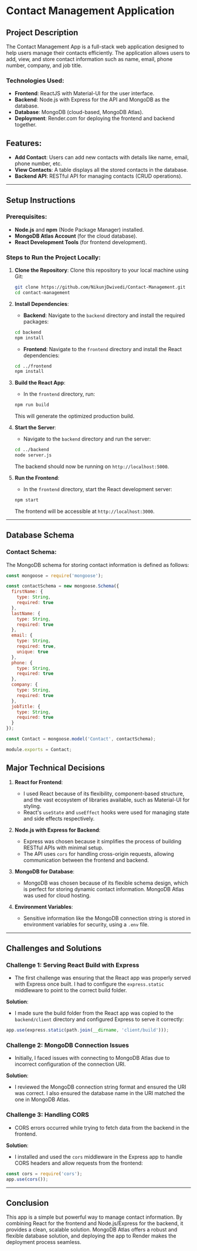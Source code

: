 # Contact Management Application

## Project Description

The Contact Management App is a full-stack web application designed to help users manage their contacts efficiently. The application allows users to add, view, and store contact information such as name, email, phone number, company, and job title.

### Technologies Used:
- **Frontend**: ReactJS with Material-UI for the user interface.
- **Backend**: Node.js with Express for the API and MongoDB as the database.
- **Database**: MongoDB (cloud-based, MongoDB Atlas).
- **Deployment**: Render.com for deploying the frontend and backend together.

## Features:
- **Add Contact**: Users can add new contacts with details like name, email, phone number, etc.
- **View Contacts**: A table displays all the stored contacts in the database.
- **Backend API**: RESTful API for managing contacts (CRUD operations).

---

## Setup Instructions

### Prerequisites:
- **Node.js** and **npm** (Node Package Manager) installed.
- **MongoDB Atlas Account** (for the cloud database).
- **React Development Tools** (for frontend development).

### Steps to Run the Project Locally:

1. **Clone the Repository**: Clone this repository to your local machine using Git:

    ```bash
    git clone https://github.com/NikunjDwivedi/Contact-Management.git
    cd contact-management
    ```

2. **Install Dependencies**:
    - **Backend**: Navigate to the `backend` directory and install the required packages:

    ```bash
    cd backend
    npm install
    ```

    - **Frontend**: Navigate to the `frontend` directory and install the React dependencies:

    ```bash
    cd ../frontend
    npm install
    ```
    
3. **Build the React App**:
    - In the `frontend` directory, run:

    ```bash
    npm run build
    ```

    This will generate the optimized production build.

4. **Start the Server**:
    - Navigate to the `backend` directory and run the server:

    ```bash
    cd ../backend
    node server.js
    ```

    The backend should now be running on `http://localhost:5000`.

5. **Run the Frontend**:
    - In the `frontend` directory, start the React development server:

    ```bash
    npm start
    ```

    The frontend will be accessible at `http://localhost:3000`.

---

## Database Schema

### Contact Schema:

The MongoDB schema for storing contact information is defined as follows:

```js
const mongoose = require('mongoose');

const contactSchema = new mongoose.Schema({
  firstName: {
    type: String,
    required: true
  },
  lastName: {
    type: String,
    required: true
  },
  email: {
    type: String,
    required: true,
    unique: true
  },
  phone: {
    type: String,
    required: true
  },
  company: {
    type: String,
    required: true
  },
  jobTitle: {
    type: String,
    required: true
  }
});

const Contact = mongoose.model('Contact', contactSchema);

module.exports = Contact;
```

## Major Technical Decisions

1. **React for Frontend**:
    - I used React because of its flexibility, component-based structure, and the vast ecosystem of libraries available, such as Material-UI for styling.
    - React's `useState` and `useEffect` hooks were used for managing state and side effects respectively.

2. **Node.js with Express for Backend**:
    - Express was chosen because it simplifies the process of building RESTful APIs with minimal setup.
    - The API uses `cors` for handling cross-origin requests, allowing communication between the frontend and backend.

3. **MongoDB for Database**:
    - MongoDB was chosen because of its flexible schema design, which is perfect for storing dynamic contact information. MongoDB Atlas was used for cloud hosting.

4. **Environment Variables**:
    - Sensitive information like the MongoDB connection string is stored in environment variables for security, using a `.env` file.

---


## Challenges and Solutions

### Challenge 1: **Serving React Build with Express**

- The first challenge was ensuring that the React app was properly served with Express once built. I had to configure the `express.static` middleware to point to the correct build folder.

**Solution**:

- I made sure the build folder from the React app was copied to the `backend/client` directory and configured Express to serve it correctly:

```js
app.use(express.static(path.join(__dirname, 'client/build')));
```


### Challenge 2: **MongoDB Connection Issues**

- Initially, I faced issues with connecting to MongoDB Atlas due to incorrect configuration of the connection URI.

**Solution**:

- I reviewed the MongoDB connection string format and ensured the URI was correct. I also ensured the database name in the URI matched the one in MongoDB Atlas.

### Challenge 3: **Handling CORS**

- CORS errors occurred while trying to fetch data from the backend in the frontend.

**Solution**:

- I installed and used the `cors` middleware in the Express app to handle CORS headers and allow requests from the frontend:

```js
const cors = require('cors');
app.use(cors());
```
---

## Conclusion

This app is a simple but powerful way to manage contact information. By combining React for the frontend and Node.js/Express for the backend, it provides a clean, scalable solution. MongoDB Atlas offers a robust and flexible database solution, and deploying the app to Render makes the deployment process seamless.

